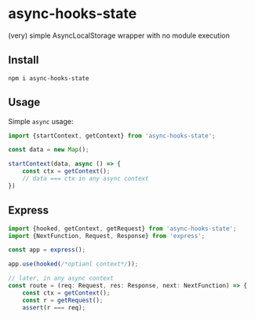 # async-hooks-state
(very) simple AsyncLocalStorage wrapper with no module execution


## Install
```shell
npm i async-hooks-state
```


## Usage
Simple `async` usage:
```typescript
import {startContext, getContext} from 'async-hooks-state';

const data = new Map();

startContext(data, async () => {
    const ctx = getContext();
    // data === ctx in any async context
})
```

## Express

```typescript
import {hooked, getContext, getRequest} from 'async-hooks-state';
import {NextFunction, Request, Response} from 'express';

const app = express();

app.use(hooked(/*optianl context*/));

// later, in any async context
const route = (req: Request, res: Response, next: NextFunction) => {
    const ctx = getContext();
    const r = getRequest();
    assert(r === req);
```
